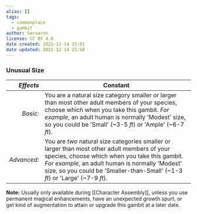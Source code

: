 ```yaml
---
alias: []
tags:
  - commonplace
  - gambit
author: Seraaron
license: CC BY 4.0
date created: 2021-12-14 15:01
date updated: 2021-12-14 15:58
---
```


### Unusual Size

|   _Effects_ | Constant                                                                                                                                                                                                                                                                         |
| ----------: | -------------------------------------------------------------------------------------------------------------------------------------------------------------------------------------------------------------------------------------------------------------------------------- |
|    _Basic:_ | You are a natural size category smaller or larger than most other adult members of your species, choose which when you take this gambit. _For example_, an adult human is normally 'Modest' size, so you could be 'Small' (~3-5 _ft_) or 'Ample' (~6-7 _ft_).                    |
| _Advanced:_ | You are _two_ natural size categories smaller or larger than most other adult members of your species, choose which when you take this gambit. _For example_, an adult human is normally 'Modest' size, so you could be 'Smaller-than-Small' (~1-3 _ft_) or 'Large' (~7-9 _ft_). |

**Note:** Usually only available during [[Character Assembly]], unless you use permanent magical enhancements, have an unexpected growth spurt, or get kind of augmentation to attain or upgrade this gambit at a later date.
